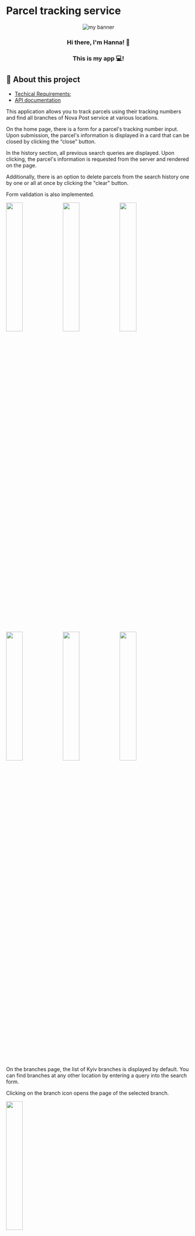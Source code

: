 # Parcel tracking service

<p align="center">
  <img src="https://user-images.githubusercontent.com/105170538/236946232-864d4a11-0d21-45da-ad80-e4cc8a245ddb.png" alt="my banner">
</p>

<h3 align="center">Hi there, I'm Hanna! 👋</h3>

<h3 align="center">This is my app 💻!</h3>

## 🌱 About this project

- [Techical Requirements](https://docs.google.com/presentation/d/1ijcRHtZ6GhJphTsFL9JJOrEPKGCI9EykAyqyxfyWnCA/edit#slide=id.g89488fde73_0_8);
- [API documentation](https://developers.novaposhta.ua/documentation)

<p>This application allows you to track parcels using their tracking numbers and find all branches of Nova Post service at various locations.

On the home page, there is a form for a parcel's tracking number input. Upon submission, the parcel's information is displayed in a card that can be closed by clicking the “close” button. 

In the history section, all previous search queries are displayed. Upon clicking, the parcel's information is requested from the server and rendered on the page. 

Additionally, there is an option to delete parcels from the search history one by one or all at once by clicking the "clear" button. 

Form validation is also implemented. 
</p>
<img src="https://github.com/anette1983/parcel-tracking-service/assets/105170538/4dadd99f-13fd-403a-ab39-9b2675ca3abc" width="30%"></img> <img src="https://github.com/anette1983/parcel-tracking-service/assets/105170538/0b46d38b-17d6-43a6-9564-b87283d71385" width="30%"></img> <img src="https://github.com/anette1983/parcel-tracking-service/assets/105170538/46638b31-a739-4c3f-bb5c-e4a6fda00cc6" width="30%"></img> <img src="https://github.com/anette1983/parcel-tracking-service/assets/105170538/8053e297-cda7-4f88-a511-ca434f8a3b93" width="30%"></img> <img src="https://github.com/anette1983/parcel-tracking-service/assets/105170538/e6189c25-d07e-4952-8839-fffe5260c0fa" width="30%"></img> <img src="https://github.com/anette1983/parcel-tracking-service/assets/105170538/ed5ead90-f19b-4e37-892c-746e6f42ee75" width="30%"></img>
<p>
  On the branches page, the list of Kyiv branches is displayed by default. You can find branches at any other location by entering a query into the search form. 

Clicking on the branch icon opens the page of the selected branch. 
</p>
<img src="https://github.com/anette1983/parcel-tracking-service/assets/105170538/f20a465a-495f-492e-83cb-de07ae0b2959" width="30%"></img>
<p>The application has a pleasant appearance on desktop, mobile, and tablet versions.</p>
<img src="https://github.com/anette1983/parcel-tracking-service/assets/105170538/32061e0f-0436-4542-84b6-c241443f3077" width="15%"></img> <img src="https://github.com/anette1983/parcel-tracking-service/assets/105170538/7e4c8809-8230-44a0-915a-859e3860d932" width="15%"></img> <img src="https://github.com/anette1983/parcel-tracking-service/assets/105170538/6438b71b-325f-42ce-822a-b6245cab20b8" width="15%"></img> <img src="https://github.com/anette1983/parcel-tracking-service/assets/105170538/662fa753-36a4-4c28-8205-86f15fa4b1a0" width="15%"></img> <img src="https://github.com/anette1983/parcel-tracking-service/assets/105170538/8d5aa1c3-ae8e-450a-9610-8f3242c8c6ed" width="15%"></img> 
<bold></bold>

## 💼 Used technologies

This task was implemented with **Vite**, **React**, **Redux Toolkit**, **MUI**, **Emotion**, **Axios**, **React Router**



- 💬 If you have any questions/feedback, please do not hesitate to reach out to
  me!

### 🤝 Contact me:

<a href="https://www.linkedin.com/in/hanna-konchakovska/"><img align="left" src="https://raw.githubusercontent.com/yushi1007/yushi1007/main/images/linkedin.svg" alt="Hanna | LinkedIn" width="21px"/></a>

